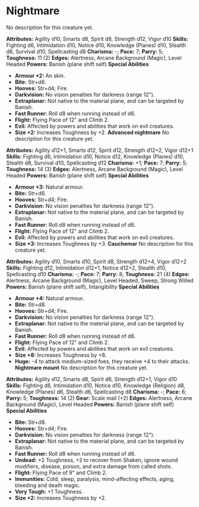 # Nightmare

No description for this creature yet.

**Attributes:** Agility d10, Smarts d8, Spirit d8, Strength d12, Vigor
d10
**Skills:** Fighting d6, Intimidation d10, Notice d10, Knowledge
(Planes) d10, Stealth d8, Survival d10, Spellcasting d8
**Charisma:** -; **Pace:** 7; **Parry:** 5; **Toughness:** 11 (2)
**Edges:** Alertness, Arcane Background (Magic), Level Headed
**Powers:** Banish (plane shift self)
**Special Abilities**

- **Armour +2:** An skin.
- **Bite:** Str+d6.
- **Hooves:** Str+d4; Fire.
- **Darkvision:** No vision penalties for darkness (range 12").
- **Extraplanar:** Not native to the material plane, and can be targeted
by Banish.
- **Fast Runner:** Roll d8 when running instead of d6.
- **Flight:** Flying Pace of 12" and Climb 2.
- **Evil:** Affected by powers and abilities that work on evil
creatures.
- **Size +2:** Increases Toughness by +2.
**Advanced nightmare**
No description for this creature yet.

**Attributes:** Agility d12+1, Smarts d12, Spirit d12, Strength d12+2,
Vigor d12+1
**Skills:** Fighting d6, Intimidation d10, Notice d12, Knowledge
(Planes) d10, Stealth d8, Survival d10, Spellcasting d12
**Charisma:** +1; **Pace:** 7; **Parry:** 5; **Toughness:** 14 (3)
**Edges:** Alertness, Arcane Background (Magic), Level Headed
**Powers:** Banish (plane shift self)
**Special Abilities**

- **Armour +3:** Natural armour.
- **Bite:** Str+d6.
- **Hooves:** Str+d4; Fire.
- **Darkvision:** No vision penalties for darkness (range 12").
- **Extraplanar:** Not native to the material plane, and can be targeted
by Banish.
- **Fast Runner:** Roll d8 when running instead of d6.
- **Flight:** Flying Pace of 12" and Climb 2.
- **Evil:** Affected by powers and abilities that work on evil
creatures.
- **Size +3:** Increases Toughness by +3.
**Cauchemar**
No description for this creature yet.

**Attributes:** Agility d10, Smarts d10, Spirit d8, Strength d12+4,
Vigor d12+2
**Skills:** Fighting d12, Intimidation d12+1, Notice d12+2, Stealth d10,
Spellcasting d10
**Charisma:** -; **Pace:** 7; **Parry:** 8; **Toughness:** 21 (4)
**Edges:** Alertness, Arcane Background (Magic), Level Headed, Sweep,
Strong Willed
**Powers:** Banish (plane shift self), Intangibility
**Special Abilities**

- **Armour +4:** Natural armour.
- **Bite:** Str+d8.
- **Hooves:** Str+d4; Fire.
- **Darkvision:** No vision penalties for darkness (range 12").
- **Extraplanar:** Not native to the material plane, and can be targeted
by Banish.
- **Fast Runner:** Roll d8 when running instead of d6.
- **Flight:** Flying Pace of 12" and Climb 2.
- **Evil:** Affected by powers and abilities that work on evil
creatures.
- **Size +8:** Increases Toughness by +8.
- **Huge:** -4 to attack medium-sized foes, they receive +4 to their
attacks.
**Nightmare mount**
No description for this creature yet.

**Attributes:** Agility d12, Smarts d8, Spirit d8, Strength d12+1, Vigor
d10
**Skills:** Fighting d6, Intimidation d10, Notice d10, Knowledge
(Religion) d8, Knowledge (Planes) d6, Stealth d6, Spellcasting d8
**Charisma:** -; **Pace:** 6; **Parry:** 5; **Toughness:** 14 (2)
**Gear:** Scale mail (+2)
**Edges:** Alertness, Arcane Background (Magic), Level Headed
**Powers:** Banish (plane shift self)
**Special Abilities**

- **Bite:** Str+d8.
- **Hooves:** Str+d4; Fire.
- **Darkvision:** No vision penalties for darkness (range 12").
- **Extraplanar:** Not native to the material plane, and can be targeted
by Banish.
- **Fast Runner:** Roll d8 when running instead of d6.
- **Undead:** +2 Toughness, +2 to recover from Shaken, ignore wound
modifiers, disease, poison, and extra damage from called shots.
- **Flight:** Flying Pace of 9" and Climb 2.
- **Immunities:** Cold, sleep, paralysis, mind-affecting effects, aging,
bleeding and death magic.
- **Very Tough:** +1 Toughness.
- **Size +2:** Increases Toughness by +2.
